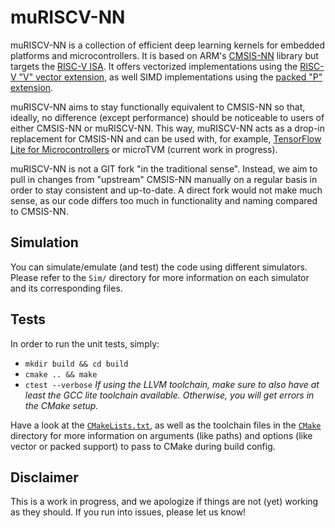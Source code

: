 # muRISCV-NN

<!-- ![Build](https://github.com/tum-ei-eda/muriscv-nn/actions/workflows/build.yml/badge.svg)  
![Scalar Unit Tests](https://github.com/tum-ei-eda/muriscv-nn/actions/workflows/test_scalar.yml/badge.svg)  
![Vector V Unit Tests](https://github.com/tum-ei-eda/muriscv-nn/actions/workflows/test_vector.yml/badge.svg)  
![Packed P Unit Tests](https://github.com/tum-ei-eda/muriscv-nn/actions/workflows/test_packed.yml/badge.svg)   -->
<!-- ![TFLM Integration Tests]https://github.com/tum-ei-eda/muriscv-nn/actions/workflows/tflm_integration_ovpsim.yml/badge.svg)-->

muRISCV-NN is a collection of efficient deep learning kernels for embedded platforms and microcontrollers. It is based on ARM's [CMSIS-NN](https://github.com/ARM-software/CMSIS_5/tree/develop/CMSIS/NN) library but targets the [RISC-V ISA](https://en.wikipedia.org/wiki/RISC-V). It offers vectorized implementations using the [RISC-V "V" vector extension](https://github.com/riscv/riscv-v-spec), as well SIMD implementations using the [packed "P" extension](https://github.com/riscv/riscv-p-spec).  

muRISCV-NN aims to stay functionally equivalent to CMSIS-NN so that, ideally, no difference (except performance) should be noticeable to users of either CMSIS-NN or muRISCV-NN. This way, muRISCV-NN acts as a drop-in replacement for CMSIS-NN and can be used with, for example, [TensorFlow Lite for Microcontrollers](./TFLM) or microTVM (current work in progress).  

muRISCV-NN is not a GIT fork "in the traditional sense". Instead, we aim to pull in changes from "upstream" CMSIS-NN manually on a regular basis in order to stay consistent and up-to-date. A direct fork would not make much sense, as our code differs too much in functionality and naming compared to CMSIS-NN.

## Simulation
You can simulate/emulate (and test) the code using different simulators. Please refer to the `Sim/` directory for more information on each simulator and its corresponding files.

## Tests
In order to run the unit tests, simply:
- `mkdir build && cd build`
- `cmake .. && make`
- `ctest --verbose`
*If using the LLVM toolchain, make sure to also have at least the GCC lite toolchain available. Otherwise, you will get errors in the CMake setup.*

Have a look at the [`CMakeLists.txt`](./CMakeLists.txt), as well as the toolchain files in the [`CMake`](./CMake) directory for more information on arguments (like paths) and options (like vector or packed support) to pass to CMake during build config.

## Disclaimer
This is a work in progress, and we apologize if things are not (yet) working as they should. If you run into issues, please let us know!
